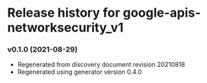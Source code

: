 # Release history for google-apis-networksecurity_v1

### v0.1.0 (2021-08-29)

* Regenerated from discovery document revision 20210818
* Regenerated using generator version 0.4.0

